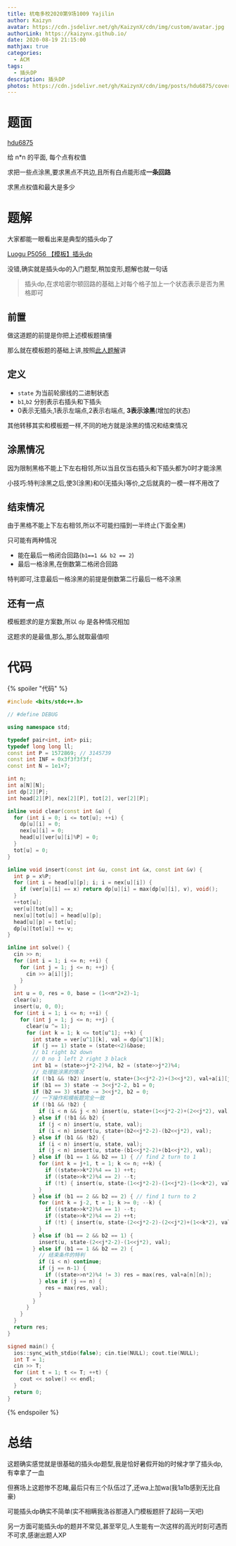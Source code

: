 ```yaml
---
title: 杭电多校2020第9场1009 Yajilin
author: Kaizyn
avatar: https://cdn.jsdelivr.net/gh/KaizynX/cdn/img/custom/avatar.jpg
authorLink: https://kaizynx.github.io/
date: 2020-08-19 21:15:00
mathjax: true
categories:
  - ACM
tags:
  - 插头DP
description: 插头DP
photos: https://cdn.jsdelivr.net/gh/KaizynX/cdn/img/posts/hdu6875/cover.jpg
---
```

# 题面

[hdu6875](http://acm.hdu.edu.cn/showproblem.php?pid=6875)

给 n*n 的平面, 每个点有权值

求把一些点涂黑,要求黑点不共边,且所有白点能形成**一条回路**

求黑点权值和最大是多少

# 题解

大家都能一眼看出来是典型的插头dp了

[Luogu P5056 【模板】插头dp](https://www.luogu.com.cn/problem/P5056)

没错,确实就是插头dp的入门题型,稍加变形,题解也就一句话

> 插头dp,在求哈密尔顿回路的基础上对每个格子加上一个状态表示是否为黑格即可

## 前置

做这道题的前提是你把上述模板题搞懂

那么就在模板题的基础上讲,按照[此人题解](https://www.cnblogs.com/y2823774827y/p/10140757.html)讲

## 定义

- `state` 为当前轮廓线的二进制状态
- `b1`,`b2` 分别表示右插头和下插头
- 0表示无插头,1表示左端点,2表示右端点, **3表示涂黑**(增加的状态)

其他转移其实和模板题一样,不同的地方就是涂黑的情况和结束情况

## 涂黑情况

因为限制黑格不能上下左右相邻,所以当且仅当右插头和下插头都为0时才能涂黑

小技巧:特判涂黑之后,使3(涂黑)和0(无插头)等价,之后就真的一模一样不用改了

## 结束情况

由于黑格不能上下左右相邻,所以不可能扫描到一半终止(下面全黑)

只可能有两种情况

- 能在最后一格闭合回路(`b1==1 && b2 == 2`)
- 最后一格涂黑,在倒数第二格闭合回路

特判即可,注意最后一格涂黑的前提是倒数第二行最后一格不涂黑

## 还有一点

模板题求的是方案数,所以 `dp` 是各种情况相加

这题求的是最值,那么,那么就取最值呗

# 代码
{% spoiler "代码" %}
```cpp
#include <bits/stdc++.h>

// #define DEBUG

using namespace std;

typedef pair<int, int> pii;
typedef long long ll;
const int P = 1572869; // 3145739
const int INF = 0x3f3f3f3f;
const int N = 1e1+7;

int n;
int a[N][N];
int dp[2][P];
int head[2][P], nex[2][P], tot[2], ver[2][P];

inline void clear(const int &u) {
  for (int i = 0; i <= tot[u]; ++i) {
    dp[u][i] = 0;
    nex[u][i] = 0;
    head[u][ver[u][i]%P] = 0;
  }
  tot[u] = 0;
}

inline void insert(const int &u, const int &x, const int &v) {
  int p = x%P;
  for (int i = head[u][p]; i; i = nex[u][i]) {
    if (ver[u][i] == x) return dp[u][i] = max(dp[u][i], v), void();
  }
  ++tot[u];
  ver[u][tot[u]] = x;
  nex[u][tot[u]] = head[u][p];
  head[u][p] = tot[u];
  dp[u][tot[u]] += v;
}

inline int solve() {
  cin >> n;
  for (int i = 1; i <= n; ++i) {
    for (int j = 1; j <= n; ++j) {
      cin >> a[i][j];
    }
  }
  int u = 0, res = 0, base = (1<<n*2+2)-1;
  clear(u);
  insert(u, 0, 0);
  for (int i = 1; i <= n; ++i) {
    for (int j = 1; j <= n; ++j) {
      clear(u ^= 1);
      for (int k = 1; k <= tot[u^1]; ++k) {
        int state = ver[u^1][k], val = dp[u^1][k];
        if (j == 1) state = (state<<2)&base;
        // b1 right b2 down
        // 0 no 1 left 2 right 3 black
        int b1 = (state>>j*2-2)%4, b2 = (state>>j*2)%4;
        // 处理能涂黑的情况
        if (!b1 && !b2) insert(u, state+(3<<j*2-2)+(3<<j*2), val+a[i][j]);
        if (b1 == 3) state -= 3<<j*2-2, b1 = 0;
        if (b2 == 3) state -= 3<<j*2, b2 = 0;
        // 一下操作和模板题完全一致
        if (!b1 && !b2) {
          if (i < n && j < n) insert(u, state+(1<<j*2-2)+(2<<j*2), val);
        } else if (!b1 && b2) {
          if (j < n) insert(u, state, val);
          if (i < n) insert(u, state+(b2<<j*2-2)-(b2<<j*2), val);
        } else if (b1 && !b2) {
          if (i < n) insert(u, state, val);
          if (j < n) insert(u, state-(b1<<j*2-2)+(b1<<j*2), val);
        } else if (b1 == 1 && b2 == 1) { // find 2 turn to 1
          for (int k = j+1, t = 1; k <= n; ++k) {
            if ((state>>k*2)%4 == 1) ++t;
            if ((state>>k*2)%4 == 2) --t;
            if (!t) { insert(u, state-(1<<j*2-2)-(1<<j*2)-(1<<k*2), val); break; }
          }
        } else if (b1 == 2 && b2 == 2) { // find 1 turn to 2
          for (int k = j-2, t = 1; k >= 0; --k) {
            if ((state>>k*2)%4 == 1) --t;
            if ((state>>k*2)%4 == 2) ++t;
            if (!t) { insert(u, state-(2<<j*2-2)-(2<<j*2)+(1<<k*2), val); break; }
          }
        } else if (b1 == 2 && b2 == 1) {
          insert(u, state-(2<<j*2-2)-(1<<j*2), val);
        } else if (b1 == 1 && b2 == 2) {
          // 结束条件的特判
          if (i < n) continue;
          if (j == n-1) {
            if ((state>>n*2)%4 != 3) res = max(res, val+a[n][n]);
          } else if (j == n) {
            res = max(res, val);
          }
        }
      }
    }
  }
  return res;
}

signed main() {
  ios::sync_with_stdio(false); cin.tie(NULL); cout.tie(NULL);
  int T = 1;
  cin >> T;
  for (int t = 1; t <= T; ++t) {
    cout << solve() << endl;
  }
  return 0;
}
```

{% endspoiler %}

# 总结

这题确实感觉就是很基础的插头dp题型,我是恰好暑假开始的时候才学了插头dp,有幸拿了一血

但赛场上这题惨不忍睹,最后只有三个队伍过了,还wa上加wa(我1a1b感到无比自豪)

可能插头dp确实不简单(实不相瞒我洛谷那道入门模板题肝了起码一天吧)

另一方面可能插头dp的题并不常见,甚至罕见,人生能有一次这样的高光时刻可遇而不可求,感谢出题人XP